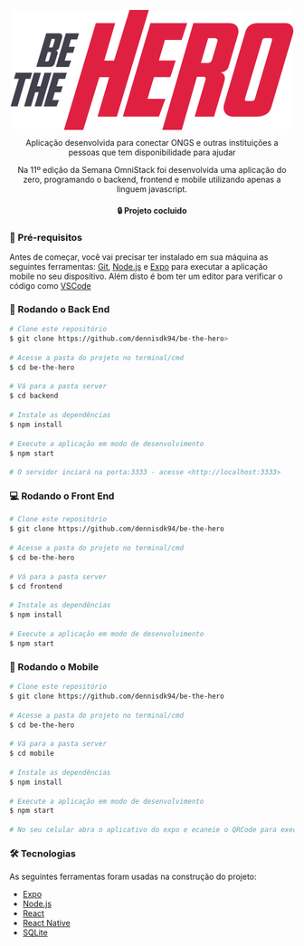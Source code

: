 <p align="center">
  <img align="center" src="https://github.com/dennisdk94/be-the-hero/blob/master/frontend/src/assets/logo.svg">
</p>
<p align="center">Aplicação desenvolvida para conectar ONGS e outras instituições a pessoas que tem disponibilidade para ajudar</p>
<p align="center">Na 11º edição da Semana OmniStack foi desenvolvida uma aplicação do zero, programando o backend, frontend e mobile utilizando apenas a linguem javascript.</p>


<h4 align="center">
  🔒 Projeto cocluido
</h4>

### 🔨 Pré-requisitos

Antes de começar, você vai precisar ter instalado em sua máquina as seguintes ferramentas:
[Git](https://git-scm.com), [Node.js](https://nodejs.org/en/) e [Expo](https://play.google.com/store/apps/details?id=host.exp.exponent&hl=pt_BR) para executar a aplicação mobile no seu dispositivo. 
Além disto é bom ter um editor para verificar o código como [VSCode](https://code.visualstudio.com/)


### 🧰 Rodando o Back End
```bash
# Clone este repositório
$ git clone https://github.com/dennisdk94/be-the-hero>

# Acesse a pasta do projeto no terminal/cmd
$ cd be-the-hero

# Vá para a pasta server
$ cd backend

# Instale as dependências
$ npm install

# Execute a aplicação em modo de desenvolvimento
$ npm start

# O servidor inciará na porta:3333 - acesse <http://localhost:3333>
```

### 💻 Rodando o Front End
```bash
# Clone este repositório
$ git clone https://github.com/dennisdk94/be-the-hero

# Acesse a pasta do projeto no terminal/cmd
$ cd be-the-hero

# Vá para a pasta server
$ cd frontend

# Instale as dependências
$ npm install

# Execute a aplicação em modo de desenvolvimento
$ npm start

```

### 📱 Rodando o Mobile
```bash
# Clone este repositório
$ git clone https://github.com/dennisdk94/be-the-hero

# Acesse a pasta do projeto no terminal/cmd
$ cd be-the-hero

# Vá para a pasta server
$ cd mobile

# Instale as dependências
$ npm install

# Execute a aplicação em modo de desenvolvimento
$ npm start

# No seu celular abra o aplicativo do expo e ecaneie o QRCode para executar a aplicação
```

### 🛠 Tecnologias

As seguintes ferramentas foram usadas na construção do projeto:

- [Expo](https://expo.io/)
- [Node.js](https://nodejs.org/en/)
- [React](https://pt-br.reactjs.org/)
- [React Native](https://reactnative.dev/)
- [SQLite](https://www.sqlite.org/index.html)

